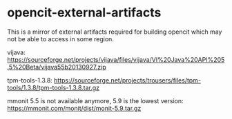 # opencit-external-artifacts

This is a mirror of external artifacts required for building opencit which may not be able to access in some region.

vijava: https://sourceforge.net/projects/vijava/files/vijava/VI%20Java%20API%205.5%20Beta/vijava55b20130927.zip

tpm-tools-1.3.8: https://sourceforge.net/projects/trousers/files/tpm-tools/1.3.8/tpm-tools-1.3.8.tar.gz

mmonit 5.5 is not available anymore, 5.9 is the lowest version: https://mmonit.com/monit/dist/monit-5.9.tar.gz
